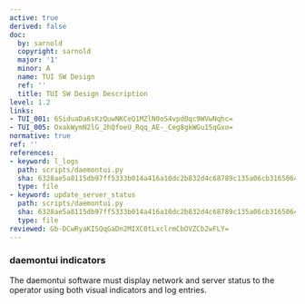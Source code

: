 ```yaml
---
active: true
derived: false
doc:
  by: sarnold
  copyright: sarnold
  major: '1'
  minor: A
  name: TUI SW Design
  ref: ''
  title: TUI SW Design Description
level: 1.2
links:
- TUI_001: 6SiduaDa6sKzQuwNKCeQ1MZlN0oS4vpd0qc9WVwNqhc=
- TUI_005: OxakWymN2lG_2hQfoeU_Rqq_AE-_Ceg8gkWGu15qGxo=
normative: true
ref: ''
references:
- keyword: l_logs
  path: scripts/daemontui.py
  sha: 6328ae5a8115db97ff5333b014a416a10dc2b832d4c68789c135a06cb3165064
  type: file
- keyword: update_server_status
  path: scripts/daemontui.py
  sha: 6328ae5a8115db97ff5333b014a416a10dc2b832d4c68789c135a06cb3165064
  type: file
reviewed: Gb-DCwRyaKISQqGaDn2MIXC0tLxclrmCbOVZCb2wFLY=
---
```


### daemontui indicators

The daemontui software must display network and server status to the
operator using both visual indicators and log entries.